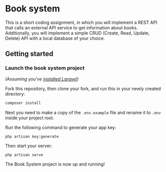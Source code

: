 # Book system

This is a short coding assignment, in which you will implement a REST API that calls an external
API service to get information about books. Additionally, you will implement a simple CRUD
(Create, Read, Update, Delete) API with a local database of your choice.

## Getting started

### Launch the book system project

_(Assuming you've [installed Laravel](https://laravel.com/docs/9.x/installation))_

Fork this repository, then clone your fork, and run this in your newly created directory:

```bash
composer install
```

Next you need to make a copy of the `.env.example` file and rename it to `.env` inside your project root.

Run the following command to generate your app key:

```
php artisan key:generate
```

Then start your server:

```
php artisan serve
```

The Book System project is now up and running!
